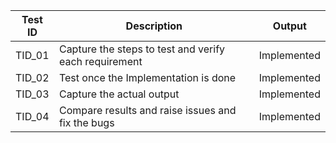
| **Test ID** | **Description**                                              | **Output** |   
|-------------|--------------------------------------------------------------|-----|
|  TID_01      |Capture the steps to test and verify each requirement | Implemented |
|  TID_02      | Test once the Implementation is done| Implemented |
|  TID_03      |Capture the actual output | Implemented |
|  TID_04      |Compare results and raise issues and fix the bugs| Implemented | 
